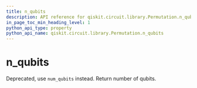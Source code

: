 ```yaml
---
title: n_qubits
description: API reference for qiskit.circuit.library.Permutation.n_qubits
in_page_toc_min_heading_level: 1
python_api_type: property
python_api_name: qiskit.circuit.library.Permutation.n_qubits
---
```


# n\_qubits

Deprecated, use `num_qubits` instead. Return number of qubits.

